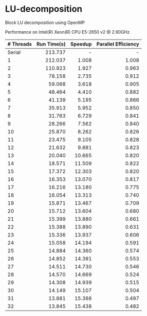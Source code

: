 # LU-decomposition
Block LU decomposition using OpenMP

Performance on Intel(R) Xeon(R) CPU E5-2650 v2 @ 2.60GHz


| # Threads | Run Time(s) | Speedup | Parallel Efficiency |
| --------- | ----------: | ------: | ------------------: |
| Serial    |     213.737 |       - |                   - |
| 1         |     212.037 |   1.008 |               1.008 |
| 2         |     110.923 |   1.927 |               0.963 |
| 3         |      78.158 |   2.735 |               0.912 |
| 4         |      59.068 |   3.618 |               0.905 |
| 5         |      48.464 |   4.410 |               0.882 |
| 6         |      41.139 |   5.195 |               0.866 |
| 7         |      35.913 |   5.952 |               0.850 |
| 8         |      31.763 |   6.729 |               0.841 |
| 9         |      28.266 |   7.562 |               0.840 |
| 10        |      25.870 |   8.262 |               0.826 |
| 11        |      23.475 |   9.105 |               0.828 |
| 12        |      21.632 |   9.881 |               0.823 |
| 13        |      20.040 |  10.665 |               0.820 |
| 14        |      18.571 |  11.509 |               0.822 |
| 15        |      17.372 |  12.303 |               0.820 |
| 16        |      16.353 |  13.070 |               0.817 |
| 17        |      16.216 |  13.180 |               0.775 |
| 18        |      16.054 |  13.313 |               0.740 |
| 19        |      15.871 |  13.467 |               0.709 |
| 20        |      15.712 |  13.604 |               0.680 |
| 21        |      15.399 |  13.880 |               0.661 |
| 22        |      15.388 |  13.890 |               0.631 |
| 23        |      15.336 |  13.937 |               0.606 |
| 24        |      15.058 |  14.194 |               0.591 |
| 25        |      14.884 |  14.360 |               0.574 |
| 26        |      14.852 |  14.391 |               0.553 |
| 27        |      14.511 |  14.730 |               0.546 |
| 28        |      14.570 |  14.669 |               0.524 |
| 29        |      14.308 |  14.939 |               0.515 |
| 30        |      14.149 |  15.107 |               0.504 |
| 31        |      13.881 |  15.398 |               0.497 |
| 32        |      13.845 |  15.438 |               0.482 |
